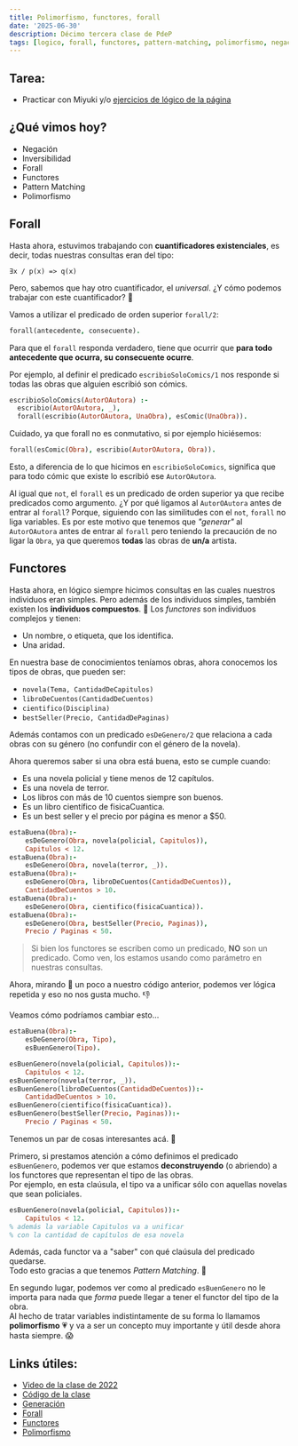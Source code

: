 ```yaml
---
title: Polimorfismo, functores, forall
date: '2025-06-30'
description: Décimo tercera clase de PdeP
tags: [logico, forall, functores, pattern-matching, polimorfismo, negacion]
---
```


## Tarea:
- Practicar con Miyuki y/o [ejercicios de lógico de la página](https://www.pdep.com.ar/material/gu%C3%ADa-de-ejercicios#h.yumhnbyin5hn)

## ¿Qué vimos hoy?
- Negación
- Inversibilidad
- Forall
- Functores
- Pattern Matching
- Polimorfismo

## Forall

Hasta ahora, estuvimos trabajando con **cuantificadores existenciales**, es decir, todas nuestras consultas eran del tipo:

```
∃x / p(x) => q(x)
```

Pero, sabemos que hay otro cuantificador, el *universal*. ¿Y cómo podemos trabajar con este cuantificador? 👀

Vamos a utilizar el predicado de orden superior `forall/2`:

```prolog
forall(antecedente, consecuente).
```

Para que el `forall` responda verdadero, tiene que ocurrir que **para todo antecedente que ocurra, su consecuente ocurre**.

Por ejemplo, al definir el predicado `escribioSoloComics/1` nos responde si todas las obras que alguien escribió son cómics.

```prolog
escribioSoloComics(AutorOAutora) :-
  escribio(AutorOAutora, _),
  forall(escribio(AutorOAutora, UnaObra), esComic(UnaObra)).
```

Cuidado, ya que forall no es conmutativo, si por ejemplo hiciésemos:

```prolog
forall(esComic(Obra), escribio(AutorOAutora, Obra)).
```

Esto, a diferencia de lo que hicimos en `escribioSoloComics`, significa que para todo cómic que existe lo escribió ese `AutorOAutora`.

Al igual que `not`, el `forall` es un  predicado de orden superior ya que recibe predicados como argumento. ¿Y por qué ligamos al `AutorOAutora` antes de entrar al `forall`? Porque, siguiendo con las similitudes con el `not`, `forall` no liga variables. Es por este motivo que tenemos que _"generar"_ al `AutorOAutora` antes de entrar al `forall` pero teniendo la precaución de no ligar la `Obra`, ya que queremos **todas** las obras de **un/a** artista.

## Functores

Hasta ahora, en lógico siempre hicimos consultas en las cuales nuestros individuos eran simples.
Pero además de los individuos simples, también existen los **individuos compuestos**. 🧐
Los *functores* son individuos complejos y tienen:
- Un nombre, o etiqueta, que los identifica.
- Una aridad.

En nuestra base de conocimientos teníamos obras, ahora conocemos los tipos de obras, que pueden ser:
- `novela(Tema, CantidadDeCapitulos)`
- `libroDeCuentos(CantidadDeCuentos)`
- `cientifico(Disciplina)` 
- `bestSeller(Precio, CantidadDePaginas)`

Además contamos con un predicado `esDeGenero/2` que relaciona a cada obras con su género (no confundir con el género de la novela).

Ahora queremos saber si una obra está buena, esto se cumple cuando:
- Es una novela policial y tiene menos de 12 capítulos.
- Es una novela de terror.
- Los libros con más de 10 cuentos siempre son buenos.
- Es un libro científico de fisicaCuantica.
- Es un best seller y el precio por página es menor a $50.

```prolog
estaBuena(Obra):-
    esDeGenero(Obra, novela(policial, Capitulos)),
    Capitulos < 12.
estaBuena(Obra):-
    esDeGenero(Obra, novela(terror, _)).
estaBuena(Obra):-
    esDeGenero(Obra, libroDeCuentos(CantidadDeCuentos)),
    CantidadDeCuentos > 10.
estaBuena(Obra):-
    esDeGenero(Obra, cientifico(fisicaCuantica)).
estaBuena(Obra):-
    esDeGenero(Obra, bestSeller(Precio, Paginas)),
    Precio / Paginas < 50.
```
> Si bien los functores se escriben como un predicado, **NO** son un predicado. Como ven, los estamos usando como parámetro en nuestras consultas.

Ahora, mirando 🔭 un poco a nuestro código anterior, podemos ver lógica repetida y eso no nos gusta mucho. 👎

Veamos cómo podríamos cambiar esto...


```prolog
estaBuena(Obra):-
    esDeGenero(Obra, Tipo),
    esBuenGenero(Tipo).

esBuenGenero(novela(policial, Capitulos)):-
    Capitulos < 12.
esBuenGenero(novela(terror, _)).
esBuenGenero(libroDeCuentos(CantidadDeCuentos)):-
    CantidadDeCuentos > 10.
esBuenGenero(cientifico(fisicaCuantica)).
esBuenGenero(bestSeller(Precio, Paginas)):-
    Precio / Paginas < 50.
```

Tenemos un par de cosas interesantes acá. 🤔

Primero, si prestamos atención a cómo definimos el predicado `esBuenGenero`, podemos ver que estamos **deconstruyendo** (o abriendo) a los functores que representan el tipo de las obras.  
Por ejemplo, en esta claúsula, el tipo va a unificar sólo con aquellas novelas que sean policiales.
```prolog
esBuenGenero(novela(policial, Capitulos)):-
    Capitulos < 12.
% además la variable Capitulos va a unificar
% con la cantidad de capítulos de esa novela
```
Además, cada functor va a "saber" con qué claúsula del predicado quedarse.  
Todo esto gracias a que tenemos *Pattern Matching*. 🎉

En segundo lugar, podemos ver como al predicado `esBuenGenero` no le importa para nada que *forma* puede llegar a tener el functor del tipo de la obra.  
Al hecho de tratar variables indistintamente de su forma lo llamamos **polimorfismo** 💗 y va a ser un concepto muy importante y útil desde ahora hasta siempre. 😱

## Links útiles:

- [Video de la clase de 2022](https://drive.google.com/file/d/19BgJqAjgu4n4cMCt7tMj1Ytiv3evN1Nk/view?usp=sharing)
- [Código de la clase](https://github.com/pdep-lunes/pdep-clases-2023/blob/main/Logico/Clase02/clase02.pl) 
- [Generación](http://wiki.uqbar.org/wiki/articles/paradigma-logico---generacion.html)
- [Forall](http://wiki.uqbar.org/wiki/articles/paradigma-logico---existe-vs-para-todo.html)
- [Functores](http://wiki.uqbar.org/wiki/articles/paradigma-logico---functores.html)
- [Polimorfismo](http://wiki.uqbar.org/wiki/articles/polimorfismo-en-el-paradigma-logico.html)
